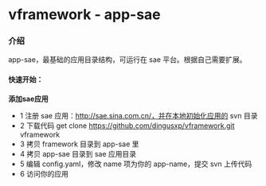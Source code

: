 vframework - app-sae
==========

### 介绍

app-sae，最基础的应用目录结构，可运行在 sae 平台。根据自己需要扩展。

#### 快速开始：

**添加sae应用**
- 1 注册 sae 应用：http://sae.sina.com.cn/，并在本地初始化应用的 svn 目录
- 2 下载代码 get clone https://github.com/dingusxp/vframework.git vframework
- 3 拷贝 framework 目录到 app-sae 里
- 4 拷贝 app-sae 目录到 sae 应用目录
- 5 编辑 config.yaml，修改 name 项为你的 app-name，提交 svn 上传代码
- 6 访问你的应用